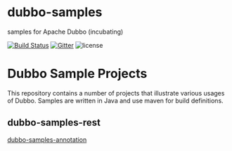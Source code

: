 # dubbo-samples
samples for Apache Dubbo (incubating)

[![Build Status](https://travis-ci.org/dubbo/dubbo-samples.svg?branch=master)](https://travis-ci.org/dubbo/dubbo-samples) 
[![Gitter](https://badges.gitter.im/alibaba/dubbo.svg)](https://gitter.im/alibaba/dubbo?utm_source=badge&utm_medium=badge&utm_campaign=pr-badge)
![license](https://img.shields.io/github/license/dubbo/dubbo-samples.svg)

# Dubbo Sample Projects

This repository contains a number of projects that illustrate various usages of Dubbo. Samples are written in Java and use maven for build definitions.

## dubbo-samples-rest

[dubbo-samples-annotation](./dubbo-samples-annotation/README.md)

